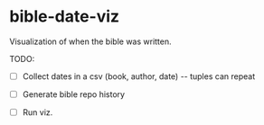 # bible-date-viz

Visualization of when the bible was written.

TODO:

- [ ] Collect dates in a csv (book, author, date) -- tuples can repeat
- [ ] Generate bible repo history
- [ ] Run viz.

